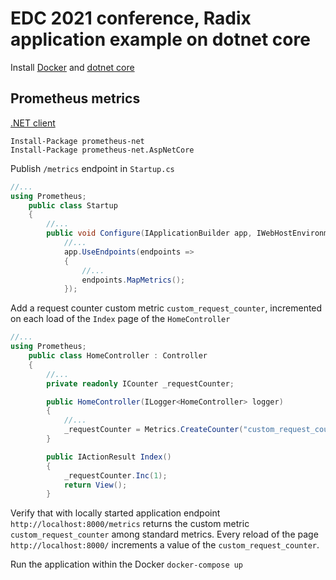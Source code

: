 # EDC 2021 conference, Radix application example on dotnet core

Install [Docker](https://docs.docker.com/get-docker/) and [dotnet core](https://docs.microsoft.com/en-us/dotnet/core/install/)

## Prometheus metrics
[.NET client](https://github.com/prometheus-net/prometheus-net)

```
Install-Package prometheus-net
Install-Package prometheus-net.AspNetCore
```

Publish `/metrics` endpoint in `Startup.cs`
```c#
//...
using Prometheus;
    public class Startup
    {
        //...
        public void Configure(IApplicationBuilder app, IWebHostEnvironment env)
            //...
            app.UseEndpoints(endpoints =>
            {
                //...
                endpoints.MapMetrics();
            });
```

Add a request counter custom metric `custom_request_counter`, incremented on each load of the `Index` page of the `HomeController`
```c#
//...
using Prometheus;
    public class HomeController : Controller
    {
        //...
        private readonly ICounter _requestCounter;

        public HomeController(ILogger<HomeController> logger)
        {
            //...
            _requestCounter = Metrics.CreateCounter("custom_request_counter", "Custom request counter");
        }

        public IActionResult Index()
        {
            _requestCounter.Inc(1);
            return View();
        }
```
Verify that with locally started application endpoint `http://localhost:8000/metrics` returns the custom metric `custom_request_counter` among standard metrics. Every reload of the page `http://localhost:8000/` increments a value of the `custom_request_counter`.

Run the application within the Docker
`docker-compose up`
